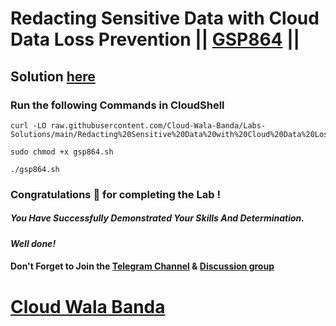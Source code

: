 # Redacting Sensitive Data with Cloud Data Loss Prevention || [GSP864](https://www.cloudskillsboost.google/focuses/46234?parent=catalog) ||

## Solution [here](https://youtu.be/feE2nwYzIjo)

### Run the following Commands in CloudShell

```
curl -LO raw.githubusercontent.com/Cloud-Wala-Banda/Labs-Solutions/main/Redacting%20Sensitive%20Data%20with%20Cloud%20Data%20Loss%20Prevention/gsp864.sh

sudo chmod +x gsp864.sh

./gsp864.sh
```

### Congratulations 🎉 for completing the Lab !

##### *You Have Successfully Demonstrated Your Skills And Determination.*

#### *Well done!*

#### Don't Forget to Join the [Telegram Channel](https://t.me/cloudwalabanda) & [Discussion group](https://t.me/cloudwalabandachats)

# [Cloud Wala Banda](https://www.youtube.com/@cloudwalabanda)
